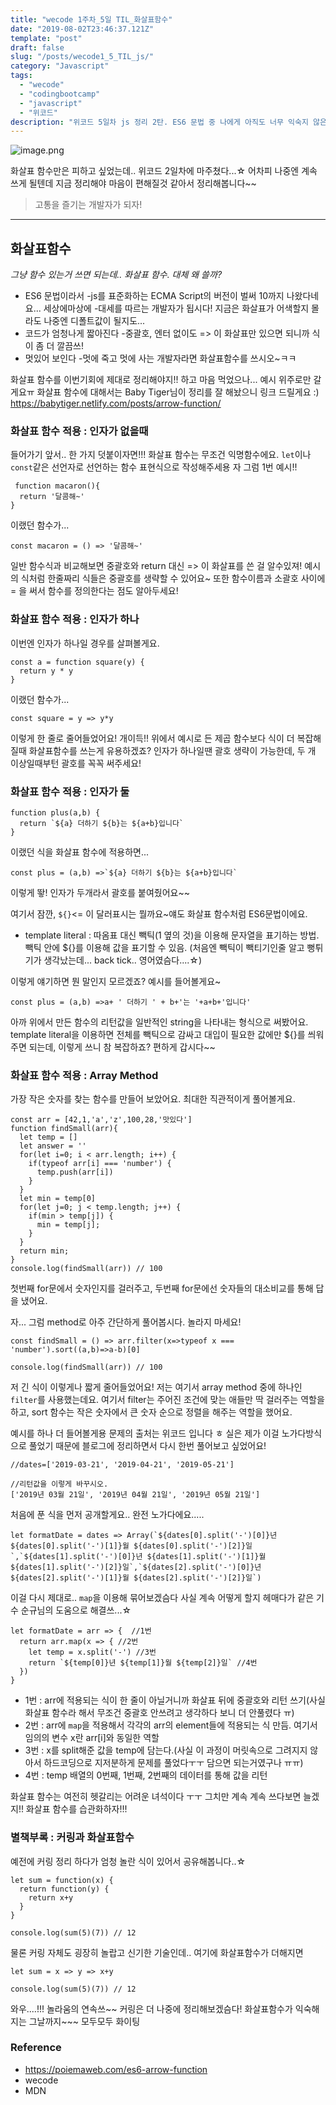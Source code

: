 ```yaml
---
title: "wecode 1주차_5일 TIL_화살표함수"
date: "2019-08-02T23:46:37.121Z"
template: "post"
draft: false
slug: "/posts/wecode1_5_TIL_js/"
category: "Javascript"
tags:
  - "wecode"
  - "codingbootcamp"
  - "javascript"
  - "위코드"
description: "위코드 5일차 js 정리 2탄. ES6 문법 중 나에게 아직도 너무 익숙지 않은 화살표함수에 대해 정리해보았다!"
---
```


![image.png](https://images.velog.io/post-images/dooreplay/21b05e00-b656-11e9-98df-8b92d767b097/image.png)

화살표 함수만은 피하고 싶었는데.. 위코드 2일차에 마주쳤다...☆
어차피 나중엔 계속 쓰게 될텐데 지금 정리해야 마음이 편해질것 같아서 정리해봅니다~~

> 고통을 즐기는 개발자가 되자!

---

## 화살표함수

_그냥 함수 있는거 쓰면 되는데.. 화살표 함수. 대체 왜 쓸까?_

- ES6 문법이라서
  -js를 표준화하는 ECMA Script의 버전이 벌써 10까지 나왔다네요... 세상에마상에 -대세를 따르는 개발자가 됩시다! 지금은 화살표가 어색할지 몰라도 나중엔 디폴트값이 될지도...
- 코드가 엄청나게 짧아진다 -중괄호, 엔터 없이도 => 이 화살표만 있으면 되니까 식이 좀 더 깔끔쓰!
- 멋있어 보인다 -멋에 죽고 멋에 사는 개발자라면 화살표함수를 쓰시오~ㅋㅋ

화살표 함수를 이번기회에 제대로 정리해야지!! 하고 마음 먹었으나...
예시 위주로만 갈게요ㅠ
화살표 함수에 대해서는 Baby Tiger님이 정리를 잘 해놨으니 링크 드릴게요 :)
https://babytiger.netlify.com/posts/arrow-function/

### 화살표 함수 적용 : 인자가 없을때

들어가기 앞서.. 한 가지 덧붙이자면!!! 화살표 함수는 무조건 익명함수에요.
`let`이나 `const`같은 선언자로 선언하는 함수 표현식으로 작성해주세용
자 그럼 1번 예시!!

```
 function macaron(){
  return '달콤해~'
}
```

이랬던 함수가...

```
const macaron = () => '달콤해~'
```

일반 함수식과 비교해보면 중괄호와 return 대신 => 이 화살표를 쓴 걸 알수있져!
예시의 식처럼 한줄짜리 식들은 중괄호를 생략할 수 있어요~
또한 함수이름과 소괄호 사이에 = 을 써서 함수를 정의한다는 점도 알아두세요!

### 화살표 함수 적용 : 인자가 하나

이번엔 인자가 하나일 경우를 살펴볼게요.

```
const a = function square(y) {
  return y * y
}
```

이랬던 함수가...

```
const square = y => y*y

```

이렇게 한 줄로 줄어들었어요! 개이득!!
위에서 예시로 든 제곱 함수보다 식이 더 복잡해질때 화살표함수를 쓰는게 유용하겠죠?
인자가 하나일땐 괄호 생략이 가능한데, 두 개 이상일때부턴 괄호를 꼭꼭 써주세요!

### 화살표 함수 적용 : 인자가 둘

```
function plus(a,b) {
  return `${a} 더하기 ${b}는 ${a+b}입니다`
}
```

이랬던 식을 화살표 함수에 적용하면...

```
const plus = (a,b) =>`${a} 더하기 ${b}는 ${a+b}입니다`
```

이렇게 뙇! 인자가 두개라서 괄호를 붙여줬어요~~

여기서 잠깐, `${}`<= 이 달러표시는 뭘까요~얘도 화살표 함수처럼 ES6문법이에요.

- template literal : 따옴표 대신 빽틱(1 옆의 것)을 이용해 문자열을 표기하는 방법. 빽틱 안에 \${}를 이용해 값을 표기할 수 있음.
  (처음엔 빽틱이 빽티기인줄 알고 뻥튀기가 생각났는데... back tick.. 영어였슴다....☆)

이렇게 얘기하면 뭔 말인지 모르겠죠? 예시를 들어볼게요~

```
const plus = (a,b) =>a+ ' 더하기 ' + b+'는 '+a+b+'입니다'

```

아까 위에서 만든 함수의 리턴값을 일반적인 string을 나타내는 형식으로 써봤어요.
template literal을 이용하면 전체를 빽틱으로 감싸고 대입이 필요한 값에만 \${}를 씌워주면 되는데, 이렇게 쓰니 참 복잡하죠? 편하게 갑시다~~

### 화살표 함수 적용 : Array Method

가장 작은 숫자를 찾는 함수를 만들어 보았어요. 최대한 직관적이게 풀어볼게요.

```
const arr = [42,1,'a','z',100,28,'맛있다']
function findSmall(arr){
  let temp = []
  let answer = ''
  for(let i=0; i < arr.length; i++) {
    if(typeof arr[i] === 'number') {
      temp.push(arr[i])
    }
  }
  let min = temp[0]
  for(let j=0; j < temp.length; j++) {
    if(min > temp[j]) {
      min = temp[j];
    }
  }
  return min;
}
console.log(findSmall(arr)) // 100

```

첫번째 for문에서 숫자인지를 걸러주고, 두번째 for문에선 숫자들의 대소비교를 통해 답을 냈어요.

자... 그럼 method로 아주 간단하게 풀어봅시다. 놀라지 마세요!

```
const findSmall = () => arr.filter(x=>typeof x === 'number').sort((a,b)=>a-b)[0]

console.log(findSmall(arr)) // 100
```

저 긴 식이 이렇게나 짧게 줄어들었어요!
저는 여기서 array method 중에 하나인 `filter`를 사용했는데요.
여기서 filter는 주어진 조건에 맞는 애들만 딱 걸러주는 역할을 하고, sort 함수는 작은 숫자에서 큰 숫자 순으로 정렬을 해주는 역할을 했어요.

예시를 하나 더 들어볼게용
문제의 출처는 위코드 입니다 ㅎ 실은 제가 이걸 노가다방식으로 풀었기 때문에 블로그에 정리하면서 다시 한번 풀어보고 싶었어요!

```
//dates=['2019-03-21', '2019-04-21', '2019-05-21']

//리턴값을 이렇게 바꾸시오.
['2019년 03월 21일', '2019년 04월 21일', '2019년 05월 21일']
```

처음에 푼 식을 먼저 공개할게요.. 완전 노가다에요.....

```
let formatDate = dates => Array(`${dates[0].split('-')[0]}년 ${dates[0].split('-')[1]}월 ${dates[0].split('-')[2]}일`,`${dates[1].split('-')[0]}년 ${dates[1].split('-')[1]}월 ${dates[1].split('-')[2]}일`,`${dates[2].split('-')[0]}년 ${dates[2].split('-')[1]}월 ${dates[2].split('-')[2]}일`)
```

이걸 다시 제대로.. `map`을 이용해 묶어보겠슴다
사실 계속 어떻게 할지 헤매다가 같은 기수 순규님의 도움으로 해결쓰...☆

```
let formatDate = arr => {  //1번
  return arr.map(x => { //2번
    let temp = x.split('-') //3번
    return `${temp[0]}년 ${temp[1]}월 ${temp[2]}일` //4번
  })
}
```

- 1번 : arr에 적용되는 식이 한 줄이 아닐거니까 화살표 뒤에 중괄호와 리턴 쓰기(사실 화살표 함수라 해서 무조건 중괄호 안쓰려고 생각하다 보니 더 안풀렸다 ㅠ)
- 2번 : arr에 `map`을 적용해서 각각의 arr의 element들에 적용되는 식 만듬. 여기서 임의의 변수 x란 arr[i]와 동일한 역할
- 3번 : x를 split해준 값을 temp에 담는다.(사실 이 과정이 머릿속으로 그려지지 않아서 하드코딩으로 지저분하게 문제를 풀었다ㅜㅜ 담으면 되는거였구나 ㅠㅠ)
- 4번 : temp 배열의 0번째, 1번째, 2번째의 데이터를 통해 값을 리턴

화살표 함수는 여전히 헷갈리는 어려운 녀석이다 ㅜㅜ
그치만 계속 계속 쓰다보면 늘겠지!! 화살표 함수를 습관화하자!!!

### 별책부록 : 커링과 화살표함수

예전에 커링 정리 하다가 엄청 놀란 식이 있어서 공유해봅니다..☆

```
let sum = function(x) {
  return function(y) {
    return x+y
  }
}

console.log(sum(5)(7)) // 12
```

물론 커링 자체도 굉장히 놀랍고 신기한 기술인데.. 여기에 화살표함수가 더해지면

```
let sum = x => y => x+y

console.log(sum(5)(7)) // 12

```

와우....!!! 놀라움의 연속쓰~~
커링은 더 나중에 정리해보겠슴다!
화살표함수가 익숙해지는 그날까지~~~ 모두모두 화이팅

### Reference

- https://poiemaweb.com/es6-arrow-function
- wecode
- MDN
